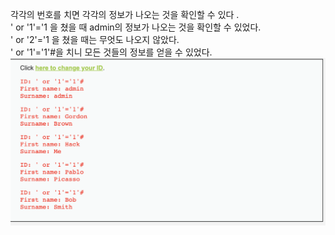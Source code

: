 각각의 번호를 치면 각각의 정보가 나오는 것을 확인할 수 있다 .   
' or '1'='1 을 쳤을 때 admin의 정보가 나오는 것을 확인할 수 있었다.    
' or '2'='1 을 쳤을 때는 무엇도 나오지 않았다.    
' or '1'='1'#을 치니 모든 것들의 정보를 얻을 수 있었다.    
![dlwl](https://github.com/79fa/SECURITY/blob/main/images/스크린샷%202021-07-22%20오후%203.57.21.png)
